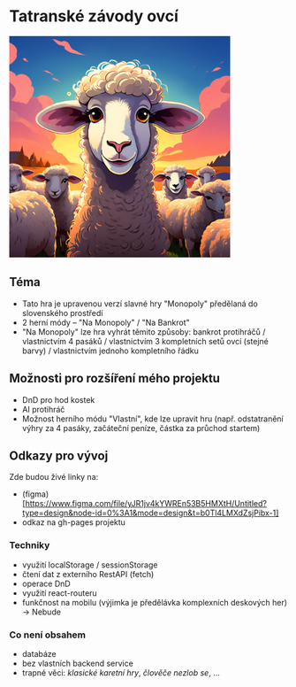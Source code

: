 # Tatranské závody ovcí
<img src=./vite-project/src/img/Header.jpeg width=400px />

## Téma
- Tato hra je upravenou verzí slavné hry "Monopoly" předělaná do slovenského prostředí
- 2 herní módy – "Na Monopoly" / "Na Bankrot"
- "Na Monopoly" lze hra vyhrát těmito způsoby: bankrot protihráčů / vlastnictvím 4 pasáků / vlastnictvím 3 kompletních setů ovcí (stejné barvy) / vlastnictvím jednoho kompletního řádku
  
## Možnosti pro rozšíření mého projektu
- DnD pro hod kostek
- AI protihráč
- Možnost herního módu "Vlastní", kde lze upravit hru (např. odstatranění výhry za 4 pasáky, začáteční peníze, částka za průchod startem)
  

## Odkazy pro vývoj

Zde budou živé linky na:
- (figma)[https://www.figma.com/file/yJR1jv4kYWREn53B5HMXtH/Untitled?type=design&node-id=0%3A1&mode=design&t=b0Tl4LMXdZsjPibx-1]
- odkaz na gh-pages projektu

### Techniky

- využití localStorage / sessionStorage
- čtení dat z externího RestAPI (fetch)
- operace DnD
- využití react-routeru
- funkčnost na mobilu (výjimka je předělávka komplexních deskových her) -> Nebude

### Co není obsahem 

- databáze
- bez vlastních backend service
- trapné věci: *klasické karetní hry*, *člověče nezlob se*, ...
